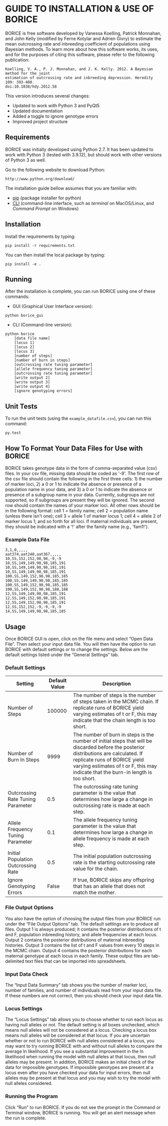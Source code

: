 # GUIDE TO INSTALLATION & USE OF BORICE
BORICE is free software developed by Vanessa Koelling, Patrick Monnahan, and John Kelly (modified by Ferne Kotylar and Adrien Givry) to estimate the mean outcrossing rate and inbreeding coefficient of populations using Bayesian methods. To learn more about how this software works, its uses, and for the purposes of citing this software, please refer to the following publication:

	Koelling, V. A., P. J. Monnahan, and J. K. Kelly. 2012. A Bayesian method for the joint
	estimation of outcrossing rate and inbreeding depression. Heredity 109: 393-400. 
	doi:10.1038/hdy.2012.58

This version introduces several changes:
- Updated to work with Python 3 and PyQt5
- Updated documentation
- Added a toggle to ignore genotype errors
- Improved project structure

## Requirements
BORICE was initially developed using Python 2.7. It has been updated to work with Python 3 (tested with 3.9.12), but should work with other versions of Python 3 as well.

Go to the following website to download Python: 

	http://www.python.org/download/

The installation guide bellow assumes that you are familiar with:
- [pip](https://pypi.org/project/pip/) (package installer for python)
- [CLI](https://en.wikipedia.org/wiki/Command-line_interface) (command-line interface, such as *terminal* on MacOS/Linux, and *Command Prompt* on Windows)

## Installation
Install the requirements by typing:
```
pip install -r requirements.txt
```

You can then install the local package by typing:
```
pip install -e .
```

## Running
After the installation is complete, you can run BORICE using one of these commands:
- GUI (Graphical User Interface version):
```
python borice_gui
```

- CLI (Command-line version):
```
python borice
	[data file name]
	[locus 1]
	[locus 2]
	[locus 3]
	[number of steps]
	[number of burn in steps]
	[outcrossing rate tuning parameter]
	[allele frequency tuning parameter]
	[outcrossing rate tuning parameter]
	[write output 2]
	[write output 3]
	[write output 4]
	[ignore genotyping errors]
```

## Unit Tests
To run the unit tests (using the `example_datafile.csv`), you can run this command:
```
py.test
```

## How To Format Your Data Files for Use with BORICE
BORICE takes genotype data in the form of comma-separated value (csv) files. In your csv file, missing data should be coded as '-9'. The first row of the csv file should contain the following in the first three cells: 1) the number of marker loci, 2) a 0 or 1 to indicate the absence or presence of a population name in your data, and 3) a 0 or 1 to indicate the absence or presence of a subgroup name in your data. Currently, subgroups are not supported, so if subgroups are present they will be ignored. The second row should contain the names of your marker loci. All other rows should be in the following format: cell 1 = family name; cell 2 = population name (unless there isn't one); cell 3 = allele 1 of marker locus 1; cell 4 = allele 2 of marker locus 1; and so forth for all loci. If maternal individuals are present, they should be indicated with a '!' after the family name (e.g., 'fam1!').

### Example Data File
```
3,1,0,,,,,
aat374,aat240,aat367,,,,,
10,SS,152,152,98,98,-9,-9
10,SS,149,149,98,98,185,191
10,SS,149,149,98,98,191,191
10,SS,149,149,98,98,185,191
100,SS,149,152,98,98,185,185
100,SS,149,149,98,98,185,185
100,SS,149,152,98,98,185,185
100,SS,149,152,98,98,188,188
12,SS,149,149,98,98,185,191
12,SS,149,152,98,98,185,191
12,SS,149,152,98,98,185,191
12,SS,152,152,-9,-9,-9,-9
14,SS,149,149,98,98,185,185
```

## Usage
Once BORICE GUI is open, click on the file menu and select “Open Data File”. Then select your input data file. You will then have the option to run BORICE with default settings or to change the settings. Below are the default settings listed under the “General Settings” tab.

### Default Settings
|Setting|Default Value|Description|
|-|-|-|
|Number of Steps|100000|The number of steps is the number of steps taken in the MCMC chain. If replicate runs of BORICE yield varying estimates of t or F, this may indicate that the chain length is too short.|
|Number of Burn In Steps|9999|The number of burn in steps is the number of initial steps that will be discarded before the posterior distributions are calculated. If replicate runs of BORICE yield varying estimates of t or F, this may indicate that the burn-in length is too short.|
|Outcrossing Rate Tuning Parameter|0.5|The outcrossing rate tuning parameter is the value that determines how large a change in outcrossing rate is made at each step.|
|Allele Frequency Tuning Parameter|0.1|The allele frequency tuning parameter is the value that determines how large a change in allele frequency is made at each step.|
|Initial Population Outcrossing Rate|0.5|The initial population outcrossing rate is the starting outcrossing rate value for the chain.|
|Ignore Genotyping Errors|False|If true, BORICE skips any offspring that has an allele that does not match the mother.|

### File Output Options
You also have the option of choosing the output files from your BORICE run under the “File Output Options” tab. The default settings are to produce all files. Output 1 is always produced; it contains the posterior distributions of t and F, population inbreeding history, and allele frequencies at each locus. Output 2 contains the posterior distributions of maternal inbreeding histories. Output 3 contains the list of t and F values from every 10 steps in the MCMC chain. Output 4 contains the posterior distributions for each maternal genotype at each locus in each family. These output files are tab-delimited text files that can be imported into spreadsheets.

### Input Data Check
The “Input Data Summary” tab shows you the number of marker loci, number of families, and number of individuals read from your input data file. If these numbers are not correct, then you should check your input data file.

### Locus Settings
The “Locus Settings” tab allows you to choose whether to run each locus as having null alleles or not. The default setting is all boxes unchecked, which means null alleles will not be considered at a locus. Checking a locus box means null alleles will be considered at that locus. If you are uncertain whether or not to run BORICE with null alleles considered at a locus, you may want to try running BORICE with and without null alleles to compare the average ln likelihood. If you see a substantial improvement in the ln likelihood when running the model with null alleles at that locus, then null alleles may be present. In addition, BORICE makes an initial check of the data for impossible genotypes. If impossible genotypes are present at a locus even after you have checked your data for input errors, then null alleles may be present at that locus and you may wish to try the model with null alleles considered.

### Running the Program
Click “Run” to run BORICE. If you do not see the prompt in the Command or Terminal window, BORICE is running. You will get an alert message when the run is complete.
